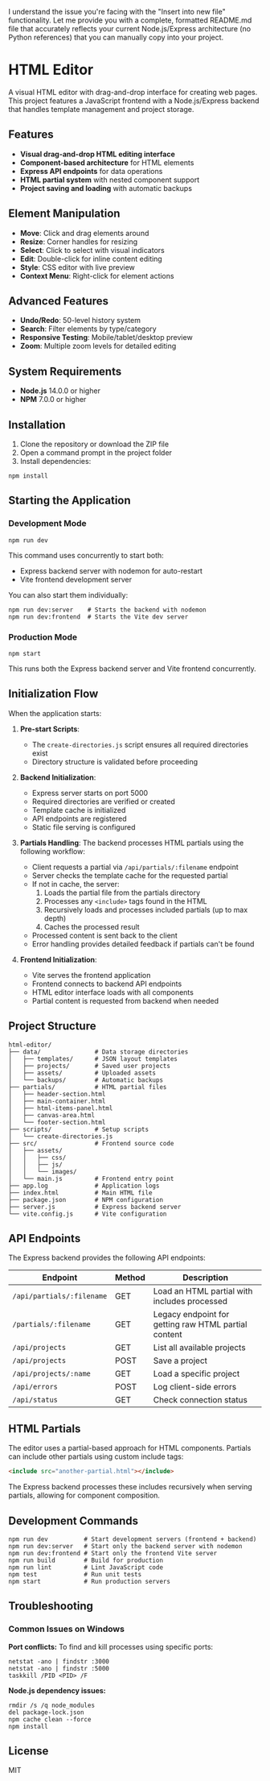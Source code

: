 I understand the issue you're facing with the "Insert into new file" functionality. Let me provide you with a complete, formatted README.md file that accurately reflects your current Node.js/Express architecture (no Python references) that you can manually copy into your project.

# HTML Editor

A visual HTML editor with drag-and-drop interface for creating web pages. This project features a JavaScript frontend with a Node.js/Express backend that handles template management and project storage.

## Features

- **Visual drag-and-drop HTML editing interface**
- **Component-based architecture** for HTML elements 
- **Express API endpoints** for data operations
- **HTML partial system** with nested component support
- **Project saving and loading** with automatic backups

## Element Manipulation

- **Move**: Click and drag elements around
- **Resize**: Corner handles for resizing
- **Select**: Click to select with visual indicators
- **Edit**: Double-click for inline content editing
- **Style**: CSS editor with live preview
- **Context Menu**: Right-click for element actions

## Advanced Features

- **Undo/Redo**: 50-level history system
- **Search**: Filter elements by type/category
- **Responsive Testing**: Mobile/tablet/desktop preview
- **Zoom**: Multiple zoom levels for detailed editing

## System Requirements

- **Node.js** 14.0.0 or higher
- **NPM** 7.0.0 or higher

## Installation

1. Clone the repository or download the ZIP file
2. Open a command prompt in the project folder
3. Install dependencies:

```
npm install
```

## Starting the Application

### Development Mode

```
npm run dev
```

This command uses concurrently to start both:
- Express backend server with nodemon for auto-restart
- Vite frontend development server

You can also start them individually:

```
npm run dev:server    # Starts the backend with nodemon
npm run dev:frontend  # Starts the Vite dev server
```

### Production Mode

```
npm start
```

This runs both the Express backend server and Vite frontend concurrently.

## Initialization Flow

When the application starts:

1. **Pre-start Scripts**:
   - The `create-directories.js` script ensures all required directories exist
   - Directory structure is validated before proceeding

2. **Backend Initialization**:
   - Express server starts on port 5000
   - Required directories are verified or created
   - Template cache is initialized
   - API endpoints are registered
   - Static file serving is configured

3. **Partials Handling**:
   The backend processes HTML partials using the following workflow:
   
   - Client requests a partial via `/api/partials/:filename` endpoint
   - Server checks the template cache for the requested partial
   - If not in cache, the server:
     1. Loads the partial file from the partials directory
     2. Processes any `<include>` tags found in the HTML
     3. Recursively loads and processes included partials (up to max depth)
     4. Caches the processed result
   - Processed content is sent back to the client
   - Error handling provides detailed feedback if partials can't be found

4. **Frontend Initialization**:
   - Vite serves the frontend application
   - Frontend connects to backend API endpoints
   - HTML editor interface loads with all components
   - Partial content is requested from backend when needed

## Project Structure

```
html-editor/
├── data/               # Data storage directories
│   ├── templates/      # JSON layout templates
│   ├── projects/       # Saved user projects
│   ├── assets/         # Uploaded assets
│   └── backups/        # Automatic backups
├── partials/           # HTML partial files
│   ├── header-section.html
│   ├── main-container.html
│   ├── html-items-panel.html
│   ├── canvas-area.html
│   └── footer-section.html
├── scripts/            # Setup scripts
│   └── create-directories.js
├── src/                # Frontend source code
│   ├── assets/
│   │   ├── css/
│   │   ├── js/
│   │   └── images/
│   └── main.js         # Frontend entry point
├── app.log             # Application logs
├── index.html          # Main HTML file
├── package.json        # NPM configuration
├── server.js           # Express backend server
└── vite.config.js      # Vite configuration
```

## API Endpoints

The Express backend provides the following API endpoints:

| Endpoint | Method | Description |
|----------|--------|-------------|
| `/api/partials/:filename` | GET | Load an HTML partial with includes processed |
| `/partials/:filename` | GET | Legacy endpoint for getting raw HTML partial content |
| `/api/projects` | GET | List all available projects |
| `/api/projects` | POST | Save a project |
| `/api/projects/:name` | GET | Load a specific project |
| `/api/errors` | POST | Log client-side errors |
| `/api/status` | GET | Check connection status |

## HTML Partials

The editor uses a partial-based approach for HTML components. Partials can include other partials using custom include tags:

```html
<include src="another-partial.html"></include>
```

The Express backend processes these includes recursively when serving partials, allowing for component composition.

## Development Commands

```
npm run dev          # Start development servers (frontend + backend)
npm run dev:server   # Start only the backend server with nodemon
npm run dev:frontend # Start only the frontend Vite server
npm run build        # Build for production
npm run lint         # Lint JavaScript code
npm test             # Run unit tests
npm start            # Run production servers
```

## Troubleshooting

### Common Issues on Windows

**Port conflicts:**
To find and kill processes using specific ports:

```
netstat -ano | findstr :3000
netstat -ano | findstr :5000
taskkill /PID <PID> /F
```

**Node.js dependency issues:**
```
rmdir /s /q node_modules
del package-lock.json
npm cache clean --force
npm install
```

## License

MIT